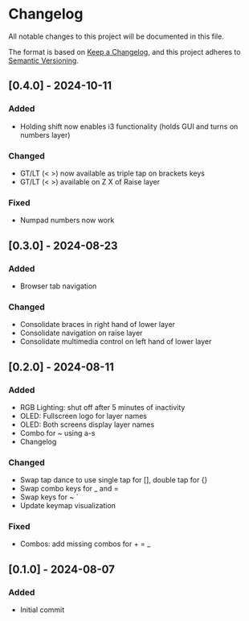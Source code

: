 # Changelog

All notable changes to this project will be documented in this file.

The format is based on [Keep a Changelog](https://keepachangelog.com/en/1.1.0/),
and this project adheres to [Semantic Versioning](https://semver.org/spec/v2.0.0.html).

## [0.4.0] - 2024-10-11

### Added

- Holding shift now enables i3 functionality (holds GUI and turns on numbers
  layer)

### Changed

- GT/LT (< >) now available as triple tap on brackets keys
- GT/LT (< >) available on Z X of Raise layer

### Fixed

- Numpad numbers now work

## [0.3.0] - 2024-08-23

### Added

- Browser tab navigation

### Changed

- Consolidate braces in right hand of lower layer
- Consolidate navigation on raise layer
- Consolidate multimedia control on left hand of lower layer

## [0.2.0] - 2024-08-11

### Added

- RGB Lighting: shut off after 5 minutes of inactivity
- OLED: Fullscreen logo for layer names
- OLED: Both screens display layer names
- Combo for ~ using a-s
- Changelog

### Changed

- Swap tap dance to use single tap for [], double tap for {}
- Swap combo keys for _ and =
- Swap keys for ~ `
- Update keymap visualization

### Fixed

- Combos: add missing combos for + = _

## [0.1.0] - 2024-08-07

### Added

- Initial commit
